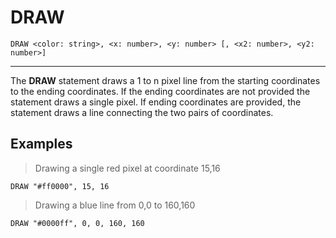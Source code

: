 # DRAW
```
DRAW <color: string>, <x: number>, <y: number> [, <x2: number>, <y2: number>]
```
---

The **DRAW** statement draws a 1 to n pixel line from the starting coordinates
to the ending coordinates. If the ending coordinates are not provided
the statement draws a single pixel. If ending coordinates are provided,
the statement draws a line connecting the two pairs of coordinates.

## Examples

> Drawing a single red pixel at coordinate 15,16
```
DRAW "#ff0000", 15, 16
```

> Drawing a blue line from 0,0 to 160,160
```
DRAW "#0000ff", 0, 0, 160, 160
```